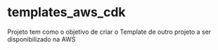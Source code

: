 # templates_aws_cdk
Projeto tem como o objetivo de criar o Template de outro projeto a ser disponibilizado na AWS
